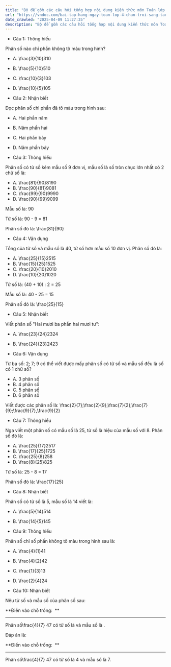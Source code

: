 ```yaml
---
title: "Bộ đề gồm các câu hỏi tổng hợp nội dung kiến thức môn Toán lớp 4 đã học ở Tuần 26 Bài 60: Phân số (tiết 1) trong chương trình Toán lớp 4 Tập 2 sách Chân trời sáng tạo, giúp các em ôn tập và luyện giải các dạng bài tập về đơn vị đo diện tích Toán lớp 4. Mời các em cùng luyện tập."
url: "https://vndoc.com/bai-tap-hang-ngay-toan-lop-4-chan-troi-sang-tao-tuan-26-thu-5-339195"
date_crawled: "2025-04-09 11:27:35"
description: "Bộ đề gồm các câu hỏi tổng hợp nội dung kiến thức môn Toán lớp 4 đã học ở Tuần 26 Bài 60: Phân số (tiết 1) trong chương trình Toán lớp 4 Tập 2 sách Chân trời sáng tạo, giúp các em ôn tập và luyện giải các dạng bài tập về đơn vị đo diện tích Toán lớp 4. Mời các em cùng luyện tập."
---
```


* Câu 1:  Thông hiểu

Phân số nào chỉ phần không tô màu trong hình?

  * A. \\frac{3}{10}310
  * B. \\frac{5}{10}510
  * C. \\frac{10}{3}103
  * D. \\frac{10}{5}105



* Câu 2:  Nhận biết

Đọc phân số chỉ phần đã tô màu trong hình sau:

  * A. Hai phần năm 
  * B. Năm phần hai 
  * C. Hai phần bảy 
  * D. Năm phần bảy 



* Câu 3:  Thông hiểu

Phân số có tử số kém mẫu số 9 đơn vị, mẫu số là số tròn chục lớn nhất có 2 chữ số là:

  * A. \\frac{81}{90}8190
  * B. \\frac{90}{81}9081
  * C. \\frac{99}{90}9990
  * D. \\frac{90}{99}9099



Mẫu số là: 90

Tử số là: 90 - 9 = 81

Phân số đó là: \\frac{81}{90}

* Câu 4:  Vận dụng

Tổng của tử số và mẫu số là 40, tử số hơn mẫu số 10 đơn vị. Phân số đó là:

  * A. \\frac{25}{15}2515
  * B. \\frac{15}{25}1525
  * C. \\frac{20}{10}2010
  * D. \\frac{10}{20}1020



Tử số là: (40 + 10) : 2 = 25

Mẫu số là: 40 - 25 = 15

Phân số đó là: \\frac{25}{15}

* Câu 5:  Nhận biết

Viết phân số "Hai mươi ba phần hai mươi tư":

  * A. \\frac{23}{24}2324
  * B. \\frac{24}{23}2423



* Câu 6:  Vận dụng

Từ ba số: 2; 7; 9 có thể viết được mấy phân số có tử số và mẫu số đều là số có 1 chữ số?

  * A. 3 phân số 
  * B. 4 phân số 
  * C. 5 phân số 
  * D. 6 phân số 



Viết được các phân số là: \\frac{2}{7};\\frac{2}{9};\\frac{7}{2};\\frac{7}{9};\\frac{9}{7},\\frac{9}{2}

* Câu 7:  Thông hiểu

Nga viết một phân số có mẫu số là 25, tử số là hiệu của mẫu số với 8. Phân số đó là:

  * A. \\frac{25}{17}2517
  * B. \\frac{17}{25}1725
  * C. \\frac{25}{8}258
  * D. \\frac{8}{25}825



Tử số là: 25 - 8 = 17

Phân số đó là: \\frac{17}{25}

* Câu 8:  Nhận biết

Phân số có tử số là 5, mẫu số là 14 viết là:

  * A. \\frac{5}{14}514
  * B. \\frac{14}{5}145



* Câu 9:  Thông hiểu

Phân số chỉ số phần không tô màu trong hình sau là:

  * A. \\frac{4}{1}41
  * B. \\frac{4}{2}42
  * C. \\frac{1}{3}13
  * D. \\frac{2}{4}24



* Câu 10:  Nhận biết

Nêu tử số và mẫu số của phân số sau:

**Điền vào chỗ trống:  **

****

Phân số\\frac{4}{7} 47 có tử số là  và mẫu số là .

Đáp án là:

**Điền vào chỗ trống:  **

****

Phân số\\frac{4}{7} 47 có tử số là 4 và mẫu số là 7.
